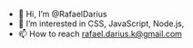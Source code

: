 - 👋 Hi, I’m @RafaelDarius
- 👀 I’m interested in CSS, JavaScript, Node.js, 
- 📫 How to reach rafael.darius.k@gmail.com

<!---
RafaelDarius/RafaelDarius is a ✨ special ✨ repository because its `README.md` (this file) appears on your GitHub profile.
You can click the Preview link to take a look at your changes.
--->

